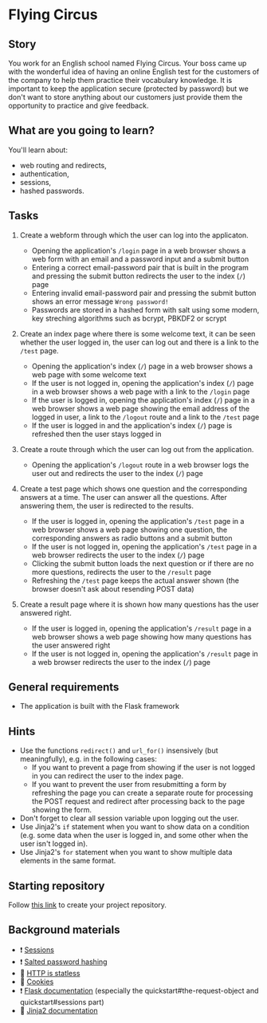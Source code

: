 # Flying Circus

## Story

You work for an English school named Flying Circus. Your boss came up with the
wonderful idea of having an online English test for the customers of the company
to help them practice their vocabulary knowledge. It is important to keep the
application secure (protected by password) but we don't want to store anything
about our customers just provide them the opportunity to practice and give feedback.

## What are you going to learn?

You'll learn about:

- web routing and redirects,
- authentication,
- sessions,
- hashed passwords.

## Tasks


1. Create a webform through which the user can log into the applicaton.

    - Opening the application's `/login` page in a web browser shows a web form with an email and a password input and a submit button
    - Entering a correct email-password pair that is built in the program and pressing the submit button redirects the user to the index (`/`) page
    - Entering invalid email-password pair and pressing the submit button shows an error message `Wrong password!`
    - Passwords are stored in a hashed form with salt using some modern, key streching algorithms such as bcrypt, PBKDF2 or scrypt

2. Create an index page where there is some welcome text, it can be seen whether the user logged in, the user can log out and there is a link to the `/test` page.

    - Opening the application's index (`/`) page in a web browser shows a web page with some welcome text
    - If the user is not logged in, opening the application's index (`/`) page in a web browser shows a web page with a link to the `/login` page
    - If the user is logged in, opening the application's index (`/`) page in a web browser shows a web page showing the email address of the logged in user, a link to the `/logout` route and a link to the `/test` page
    - If the user is logged in and the application's index (`/`) page is refreshed then the user stays logged in

3. Create a route through which the user can log out from the application.

    - Opening the application's `/logout` route in a web browser logs the user out and redirects the user to the index (`/`) page

4. Create a test page which shows one question and the corresponding answers at a time. The user can answer all the questions. After answering them, the user is redirected to the results.

    - If the user is logged in, opening the application's `/test` page in a web browser shows a web page showing one question, the corresponding answers as radio buttons and a submit button
    - If the user is not logged in, opening the application's `/test` page in a web browser redirects the user to the index (`/`) page
    - Clicking the submit button loads the next question or if there are no more questions, redirects the user to the `/result` page
    - Refreshing the `/test` page keeps the actual answer shown (the browser doesn't ask about resending POST data)

5. Create a result page where it is shown how many questions has the user answered right.

    - If the user is logged in, opening the application's `/result` page in a web browser shows a web page showing how many questions has the user answered right
    - If the user is not logged in, opening the application's `/result` page in a web browser redirects the user to the index (`/`) page


## General requirements


 - The application is built with the Flask framework

## Hints

- Use the functions `redirect()` and `url_for()` insensively (but meaningfully),
  e.g. in the following cases:
    - If you want to prevent a page from showing if the user is not logged in
      you can redirect the user to the index page.
    - If you want to prevent the user from resubmitting a form by refreshing the page
      you can create a separate route for processing the POST request and redirect
      after processing back to the page showing the form.
- Don't forget to clear all session variable upon logging out the user.
- Use Jinja2's `if` statement when you want to show data on a condition (e.g.
  some data when the user is logged in, and some other when the user isn't logged in).
- Use Jinja2's `for` statement when you want to show multiple data elements in the same format.

## Starting repository

Follow [this link](https://journey.code.cool/v2/project/solo/blueprint/flying-circus/python) to create your project repository.

## Background materials

- :exclamation: [Sessions](https://learn.code.cool/full-stack/#/../pages/web/authentication-sessions)
- :exclamation: [Salted password hashing](https://learn.code.cool/full-stack/#/../pages/web-security/salted-password-hashing)
- :open_book: [HTTP is statless](https://learn.code.cool/full-stack/#/../pages/web/authentication-http-stateless)
- :open_book: [Cookies](https://learn.code.cool/full-stack/#/../pages/web/authentication-cookies)
- :exclamation: [Flask documentation](http://flask.palletsprojects.com/) (especially the quickstart#the-request-object and quickstart#sessions part)
- :open_book: [Jinja2 documentation](https://jinja.palletsprojects.com/en/2.10.x/templates/)
